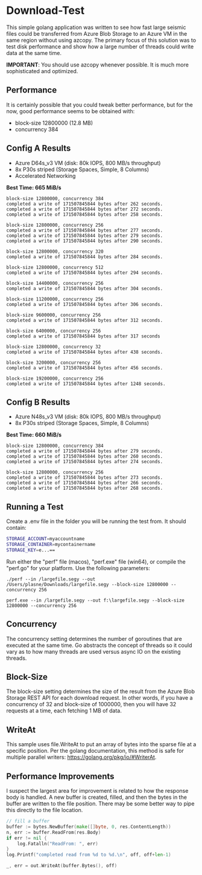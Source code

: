 # Download-Test

This simple golang application was written to see how fast large seismic files could be transferred from Azure Blob Storage to an Azure VM in the same region without using azcopy. The primary focus of this solution was to test disk performance and show how a large number of threads could write data at the same time.

**IMPORTANT**: You should use azcopy whenever possible. It is much more sophisticated and optimized.

## Performance

It is certainly possible that you could tweak better performance, but for the now, good performance seems to be obtained with:

-   block-size 12800000 (12.8 MB)
-   concurrency 384

## Config A Results

-   Azure D64s_v3 VM (disk: 80k IOPS, 800 MB/s throughput)
-   8x P30s striped (Storage Spaces, Simple, 8 Columns)
-   Accelerated Networking

**Best Time: 665 MiB/s**

```
block-size 12800000, concurrency 384
completed a write of 171507845844 bytes after 262 seconds.
completed a write of 171507845844 bytes after 272 seconds.
completed a write of 171507845844 bytes after 258 seconds.

block-size 12800000, concurrency 256
completed a write of 171507845844 bytes after 277 seconds.
completed a write of 171507845844 bytes after 279 seconds.
completed a write of 171507845844 bytes after 290 seconds.

block-size 12800000, concurrency 320
completed a write of 171507845844 bytes after 284 seconds.

block-size 12800000, concurrency 512
completed a write of 171507845844 bytes after 294 seconds.

block-size 14400000, concurrency 256
completed a write of 171507845844 bytes after 304 seconds.

block-size 11200000, concurrency 256
completed a write of 171507845844 bytes after 306 seconds.

block-size 9600000, concurrency 256
completed a write of 171507845844 bytes after 312 seconds.

block-size 6400000, concurrency 256
completed a write of 171507845844 bytes after 317 seconds

block-size 12800000, concurrency 32
completed a write of 171507845844 bytes after 438 seconds.

block-size 3200000, concurrency 256
completed a write of 171507845844 bytes after 456 seconds.

block-size 19200000, concurrency 256
completed a write of 171507845844 bytes after 1248 seconds.
```

## Config B Results

-   Azure N48s_v3 VM (disk: 80k IOPS, 800 MB/s throughput)
-   8x P30s striped (Storage Spaces, Simple, 8 Columns)

**Best Time: 660 MiB/s**

```
block-size 12800000, concurrency 384
completed a write of 171507845844 bytes after 279 seconds.
completed a write of 171507845844 bytes after 260 seconds.
completed a write of 171507845844 bytes after 274 seconds.

block-size 12800000, concurrency 256
completed a write of 171507845844 bytes after 273 seconds.
completed a write of 171507845844 bytes after 266 seconds.
completed a write of 171507845844 bytes after 268 seconds.
```

## Running a Test

Create a .env file in the folder you will be running the test from. It should contain:

```bash
STORAGE_ACCOUNT=myaccountname
STORAGE_CONTAINER=mycontainername
STORAGE_KEY=e...==
```

Run either the "perf" file (macos), "perf.exe" file (win64), or compile the "perf.go" for your platform. Use the following parameters:

```
./perf --in /largefile.segy --out /Users/plasne/Downloads/largefile.segy --block-size 12800000 --concurrency 256
```

```
perf.exe --in /largefile.segy --out f:\largefile.segy --block-size 12800000 --concurrency 256
```

## Concurrency

The concurrency setting determines the number of goroutines that are executed at the same time. Go abstracts the concept of threads so it could vary as to how many threads are used versus async IO on the existing threads.

## Block-Size

The block-size setting determines the size of the result from the Azure Blob Storage REST API for each download request. In other words, if you have a concurrency of 32 and block-size of 1000000, then you will have 32 requests at a time, each fetching 1 MB of data.

## WriteAt

This sample uses file.WriteAt to put an array of bytes into the sparse file at a specific position. Per the golang documentation, this method is safe for multiple parallel writers: https://golang.org/pkg/io/#WriterAt.

## Performance Improvements

I suspect the largest area for improvement is related to how the response body is handled. A new buffer is created, filled, and then the bytes in the buffer are written to the file position. There may be some better way to pipe this directly to the file location.

```go
// fill a buffer
buffer := bytes.NewBuffer(make([]byte, 0, res.ContentLength))
n, err := buffer.ReadFrom(res.Body)
if err != nil {
    log.Fatalln("ReadFrom: ", err)
}
log.Printf("completed read from %d to %d.\n", off, off+len-1)

_, err = out.WriteAt(buffer.Bytes(), off)
```

